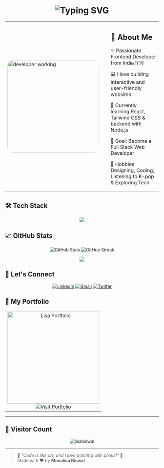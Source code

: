 <!-- Animated Header -->
<h1 align="center">
  <img src="https://readme-typing-svg.herokuapp.com?font=Fira+Code&duration=2000&pause=500&color=F75C7E&center=true&vCenter=true&width=435&lines=Hi+%F0%9F%91%8B%2C+I'm+Monalisa+Biswal!;Frontend+Developer+%F0%9F%92%BB;Lover+of+Beautiful+UI+%F0%9F%8C%B8;Welcome+to+my+GitHub+profile!" alt="Typing SVG" />
</h1>

<!-- Flexed-like Layout Using Table -->
<table align="center">
  <tr>
    <td>
      <img src="https://cdni.iconscout.com/illustration/premium/thumb/web-coding-7230060-5874835.png" alt="developer working" width="300px" style="border-radius: 15px;" />
    </td>
    <td style="padding-left: 30px;">
      <h2>🌟 About Me</h2>
      <p>✨ Passionate Frontend Developer from India 🇮🇳</p>
      <p>💻 I love building interactive and user-friendly websites</p>
      <p>🌈 Currently learning React, Tailwind CSS & backend with Node.js</p>
      <p>🎯 Goal: Become a Full Stack Web Developer</p>
      <p>🌱 Hobbies: Designing, Coding, Listening to K-pop & Exploring Tech</p>
    </td>
  </tr>
</table>



## 🛠️ Tech Stack

<div align="center">
  <img src="https://skillicons.dev/icons?i=html,css,js,react,tailwind,nodejs,mysql,git,github,figma,python" />
</div>



## 📈 GitHub Stats

<p align="center">
  <img src="https://github-readme-stats.vercel.app/api?username=lisabiswal&show_icons=true&theme=radical" alt="GitHub Stats" />
  <img src="https://github-readme-streak-stats.herokuapp.com/?user=lisabiswal&theme=radical" alt="GitHub Streak" />
</p>

<p align="center">
  <img src="https://github-readme-stats.vercel.app/api/top-langs/?username=lisabiswal&layout=compact&theme=radical" />
</p>



## 🔗 Let's Connect

<p align="center">
  <a href="https://www.linkedin.com/in/monalisa-biswall/" target="_blank"><img alt="LinkedIn" src="https://img.shields.io/badge/LinkedIn-blue?style=flat&logo=linkedin&logoColor=white" /></a>
  <a href="monalisaabiswall@gamil.com"><img alt="Gmail" src="https://img.shields.io/badge/Gmail-red?style=flat&logo=gmail&logoColor=white" /></a>
  <a href="https://twitter.com/yourprofile"><img alt="Twitter" src="https://img.shields.io/badge/Twitter-1DA1F2?style=flat&logo=twitter&logoColor=white" /></a>
</p>



## 💼 My Portfolio

<table align="center">
  <tr>
    <td align="center">
      <a href="https://your-portfolio-link.com" target="_blank">
        <img src="https://github.com/user-attachments/assets/29aff704-9979-4d8e-8ab6-1aaa23871c24" alt="Lisa Portfolio" width="300px" />
      </a>
      <br/>
      <a href="https://monalisa-frontend-developer-portfolio.netlify.app/" target="_blank">
        <img alt="Visit Portfolio" src="https://img.shields.io/badge/Visit%20My%20Portfolio-ff69b4?style=for-the-badge&logo=vercel&logoCo" />
      </a>
    </td>
  </tr>
</table>

---
## 🧭 Visitor Count

<p align="center">
  <img src="https://komarev.com/ghpvc/?username=lisabiswal&label=Profile+Views&color=0e75b6&style=flat" alt="lisabiswal" />
</p>

---

> 🌸 *“Code is like art, and I love painting with pixels!”* 🎨  
> Made with ❤️ by **Monalisa Biswal**
